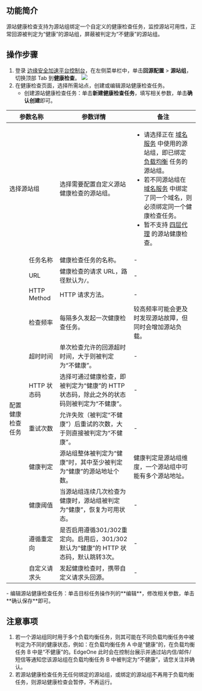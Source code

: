 ## 功能简介
源站健康检查支持为源站组绑定一个自定义的健康检查任务，监控源站可用性，正常回源被判定为“健康”的源站组，屏蔽被判定为“不健康”的源站组。


## 操作步骤
1. 登录 [边缘安全加速平台控制台](https://console.cloud.tencent.com/edgeone)，在左侧菜单栏中，单击**回源配置** > **源站组**，切换顶部 Tab 到**健康检查**。
![](https://qcloudimg.tencent-cloud.cn/raw/14d9f021667a7a2035e79a33d4fc9242.png)
2. 在健康检查页面，选择所需站点，创建或编辑源站健康检查任务。
   - 创建源站健康检查任务：单击**新建健康检查任务**，填写相关参数，单击**确认创建**即可。
<table>
<thead>
<tr>
<th colspan=2>参数名称</th>
<th>参数详情</th>
<th>备注</th>
</tr>
</thead>
<tbody><tr>
<td colspan=2>选择源站组</td>
<td>选择需要配置自定义源站健康检查的源站组。</td>
<td><ul><li>请选择正在 <a href="https://cloud.tencent.com/document/product/1552/70825">域名服务</a> 中使用的源站组，即已绑定 <a href="https://cloud.tencent.com/document/product/1552/70905">负载均衡</a> 任务的源站组。</li><li>若不同源站组在 <a href="https://cloud.tencent.com/document/product/1552/70825">域名服务</a> 中绑定了同一个域名，则必须绑定同一个健康检查任务。</li><li>暂不支持 <a href="https://cloud.tencent.com/document/product/1552/70965">四层代理</a> 的源站健康检查。</li></td>
</tr>
<tr>
<td rowspan=11>配置健康检查任务</td>
<td>任务名称</td>
<td>健康检查任务的名称。</td>
<td>-</td>
</tr>
<tr>
 <td>URL</td>
<td>健康检查的请求 URL，路径默认为<code>/。</code></td>
<td>-</td>
</tr>
<tr>
 <td>HTTP Method</td>
<td>HTTP 请求方法。</td>
<td>-</td>
</tr>
<tr>
 <td>检查频率</td>
<td>每隔多久发起一次健康检查任务。</td>
<td>较高频率可能会更及时发现源站故障，但同时会增加源站负载。</td>
</tr>
<tr>
 <td>超时时间</td>
<td>单次检查允许的回源超时时间，大于则被判定为“不健康”。</td>
<td>-</td>
</tr>
<tr>
 <td>HTTP 状态码</td>
<td>选择可通过健康检查，即被判定为“健康”的 HTTP 状态码，除此之外的状态码则被判定为“不健康”。</td>
<td>-</td>
</tr>
<tr>
 <td>重试次数</td>
<td>允许失败（被判定“不健康”）后重试的次数，大于则直接被判定为“不健康”。</td>
<td>-</td>
</tr>
<tr>
 <td>健康判定</td>
<td>源站组整体被判定为“健康”时，其中至少被判定为“健康”的源站地址个数。</td>
<td>健康判定是源站组维度，一个源站组中可能有多个源站地址。</td>
</tr>
<tr>
 <td>健康阈值</td>
<td>当源站组连续几次检查为健康时，源站组被判定为“健康”，恢复为可用状态。</td>
<td>-</td>
</tr>
<tr>
 <td>遵循重定向</td>
<td>是否启用遵循301/302重定向。启用后，301/302默认为“健康”的 HTTP 状态码，默认跳转3次。</td>
<td>-</td>
</tr>
<tr>
 <td>自定义请求头</td>
<td>发起健康检查时，携带自定义请求头回源。</td>
<td>-</td>
</tr>
</tbody></table>
 - 编辑源站健康检查任务：单击目标任务操作列的**编辑**，修改相关参数，单击**确认保存**即可。

## 注意事项
1. 若一个源站组同时用于多个负载均衡任务，则其可能在不同负载均衡任务中被判定为不同的健康状态，例如：在负载均衡任务 A 中是“健康”的，在负载均衡任务 B 中是“不健康”的。EdgeOne 此时会在控制台展示并通过站内信/邮件/短信等通知您该源站组在负载均衡任务 B 中被判定为“不健康”，请您关注并确认。
2. 若源站健康检查任务无任何绑定的源站组，或绑定的源站组不再用于负载均衡任务，则源站健康检查会暂停，不再运行。
